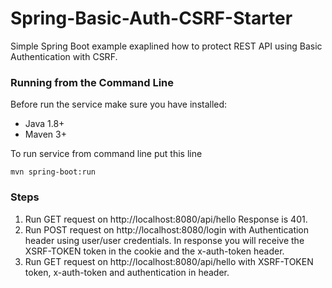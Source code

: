 # Spring-Basic-Auth-CSRF-Starter
Simple Spring Boot example exaplined how to protect REST API using Basic Authentication with CSRF. 

### Running from the Command Line
Before run the service make sure you have installed:
- Java 1.8+
- Maven 3+

To run service from command line put this line
```
mvn spring-boot:run
```

### Steps
1. Run GET request on http://localhost:8080/api/hello Response is 401.
2. Run POST request on http://localhost:8080/login with Authentication header using user/user credentials. In response you will receive the XSRF-TOKEN token in the cookie and the x-auth-token header.
3. Run GET request on http://localhost:8080/api/hello with XSRF-TOKEN token, x-auth-token and authentication in header. 
